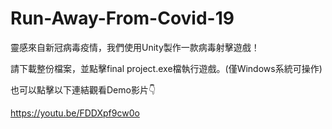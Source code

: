 # Run-Away-From-Covid-19
靈感來自新冠病毒疫情，我們使用Unity製作一款病毒射擊遊戲！

請下載整份檔案，並點擊final project.exe檔執行遊戲。(僅Windows系統可操作)

也可以點擊以下連結觀看Demo影片👇

https://youtu.be/FDDXpf9cw0o
